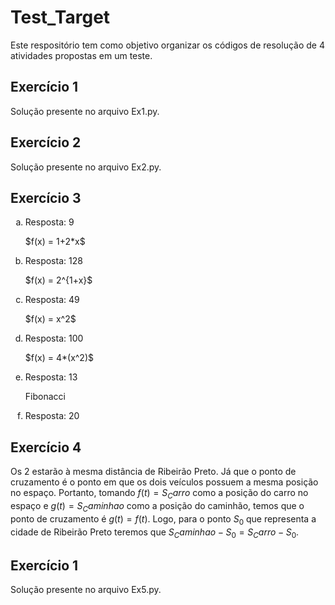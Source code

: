 # Test_Target
 Este respositório tem como objetivo organizar os códigos de resolução de 4 atividades propostas em um teste.

## Exercício 1
Solução presente no arquivo Ex1.py.

## Exercício 2
Solução presente no arquivo Ex2.py.

## Exercício 3
<ol type="a">
  <li>
    <p>Resposta: 9</p>
    <p>$f(x) = 1+2*x$</p>
  </li>
  <li>
    <p>Resposta: 128</p>
    <p>$f(x) = 2^{1+x}$</p>
  </li>
  <li>
    <p>Resposta: 49</p>
    <p>$f(x) = x^2$</p>
  </li>
  <li>
    <p>Resposta: 100</p>
    <p>$f(x) = 4*(x^2)$</p>
  </li>
  <li>
    <p>Resposta: 13</p>
    <p>Fibonacci</p>
  </li>
  <li>
    <p>Resposta: 20</p>
  </li>
</ol>

## Exercício 4
Os 2 estarão à mesma distância de Ribeirão Preto. Já que o ponto de cruzamento é o ponto em que os
dois veículos possuem a mesma posição no espaço. Portanto, tomando $f(t) = S_Carro$ como a posição do carro no espaço e  $g(t) = S_Caminhao$ como a posição do caminhão, temos que o ponto de cruzamento é $g(t) = f(t)$. Logo, para o ponto $S_0$ que representa a cidade de Ribeirão Preto teremos que $S_Caminhao-S_0 = S_Carro-S_0$.

## Exercício 1
Solução presente no arquivo Ex5.py.
